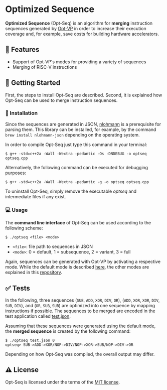 # Optimized Sequence

**Optimized Sequence** (Opt-Seq) is an algorithm for **merging** instruction sequences generated by [Opt-VP](https://github.com/agra-uni-bremen/opt-vp) in order to increase their execution coverage and, for example, save costs for building hardware accelerators.

## :dart: Features

* Support of Opt-VP's modes for providing a variety of sequences
* Merging of RISC-V instructions

## :rocket: Getting Started

First, the steps to install Opt-Seq are described. Second, it is explained how Opt-Seq can be used to merge instruction sequences.

### :wrench: Installation

Since the sequences are generated in JSON, [nlohmann](https://github.com/nlohmann/json) is a prerequisite for parsing them. This library can be installed, for example, by the command `brew install nlohmann-json` depending on the operating system.

In order to compile Opt-Seq just type this command in your terminal:

```console
$ g++ -std=c++2a -Wall -Wextra -pedantic -Os -DNDEBUG -o optseq optseq.cpp
```

Alternatively, the following command can be executed for debugging purposes:

```console
$ g++ -std=c++2a -Wall -Wextra -pedantic -g -o optseq optseq.cpp
```

To uninstall Opt-Seq, simply remove the executable *optseq* and intermediate files if any exist.

### :computer: Usage

The **command line interface** of Opt-Seq can be used according to the following scheme:

```console
$ ./optseq <file> <mode>
```

* `<file>`: file path to sequences in JSON
* `<mode>`: 0 = default, 1 = subsequence, 2 = variant, 3 = full

Again, sequences can be generated with Opt-VP by activating a respective mode. While the default mode is described [here](https://agra.informatik.uni-bremen.de/doc/konf/FDL2023_JZ.pdf), the other modes are explained in this [repository](https://github.com/agra-uni-bremen/opt-vp).

## :white_check_mark: Tests

In the following, three sequences (`SUB`, `ADD`, `XOR`, `DIV`, `OR`), (`ADD`, `XOR`, `XOR`, `DIV`, `SUB`, `DIV`), and (`OR`, `SUB`, `SUB`) are optimized into one sequence by mapping instructions if possible. The sequences to be merged are encoded in the test application called [test.json](test.json).

Assuming that these sequences were generated using the default mode, the **merged sequence** is created by the following command:

```console
$ ./optseq test.json 0
optseq> SUB->ADD->XOR/NOP->DIV/NOP->XOR->SUB/NOP->DIV->OR
```

Depending on how Opt-Seq was compiled, the overall output may differ.

## :warning: License

Opt-Seq is licensed under the terms of the [MIT license](LICENSE.txt).
